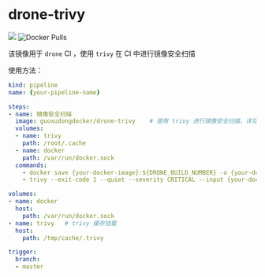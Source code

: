 # drone-trivy
![](https://img.shields.io/docker/cloud/automated/guoxudongdocker/drone-trivy.svg)
![Docker Pulls](https://img.shields.io/docker/pulls/guoxudongdocker/drone-trivy.svg)

该镜像用于 `drone` CI ，使用 `trivy` 在 CI 中进行镜像安全扫描

使用方法：

```yaml
kind: pipeline
name: {your-pipeline-name}

steps:
- name: 镜像安全扫描
  image: guoxudongdocker/drone-trivy    # 使用 trivy 进行镜像安全扫描，详见：https://github.com/knqyf263/trivy
  volumes:
  - name: trivy
    path: /root/.cache
  - name: docker
    path: /var/run/docker.sock
  commands: 
    - docker save {your-docker-image}:${DRONE_BUILD_NUMBER} -o {your-docker-image}-${DRONE_BUILD_NUMBER}.tar
    - trivy --exit-code 1 --quiet --severity CRITICAL --input {your-docker-image}-${DRONE_BUILD_NUMBER}.tar

volumes:
- name: docker
  host:
    path: /var/run/docker.sock
- name: trivy   # trivy 缓存挂载
  host:
    path: /tmp/cache/.trivy

trigger:
  branch:
  - master
```
